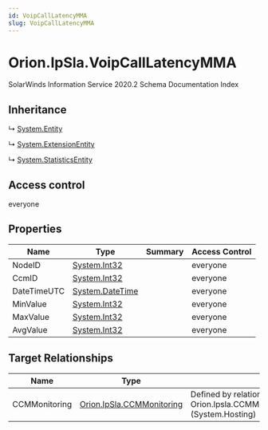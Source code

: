 ```yaml
---
id: VoipCallLatencyMMA
slug: VoipCallLatencyMMA
---
```


# Orion.IpSla.VoipCallLatencyMMA

SolarWinds Information Service 2020.2 Schema Documentation Index

## Inheritance

↳ [System.Entity](./../System/Entity)

↳ [System.ExtensionEntity](./../System/ExtensionEntity)

↳ [System.StatisticsEntity](./../System/StatisticsEntity)

## Access control

everyone

## Properties

| Name | Type | Summary | Access Control |
| ------ | ------ | ------ | ------ |
| NodeID | [System.Int32](https://docs.microsoft.com/en-us/dotnet/api/system.int32) |  | everyone |
| CcmID | [System.Int32](https://docs.microsoft.com/en-us/dotnet/api/system.int32) |  | everyone |
| DateTimeUTC | [System.DateTime](https://docs.microsoft.com/en-us/dotnet/api/system.datetime) |  | everyone |
| MinValue | [System.Int32](https://docs.microsoft.com/en-us/dotnet/api/system.int32) |  | everyone |
| MaxValue | [System.Int32](https://docs.microsoft.com/en-us/dotnet/api/system.int32) |  | everyone |
| AvgValue | [System.Int32](https://docs.microsoft.com/en-us/dotnet/api/system.int32) |  | everyone |

## Target Relationships

| Name | Type | Notes |
| ------ | ------ | ------ |
| CCMMonitoring | [Orion.IpSla.CCMMonitoring](./../Orion.IpSla/CCMMonitoring) | Defined by relationship Orion.Ipsla.CCMMonitoringHostsVoipCallLatencyMMA (System.Hosting) |

